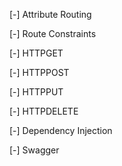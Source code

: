 [-] Attribute Routing

[-] Route Constraints

[-] HTTPGET 

[-] HTTPPOST 

[-] HTTPPUT 

[-] HTTPDELETE 

[-] Dependency Injection

[-] Swagger
